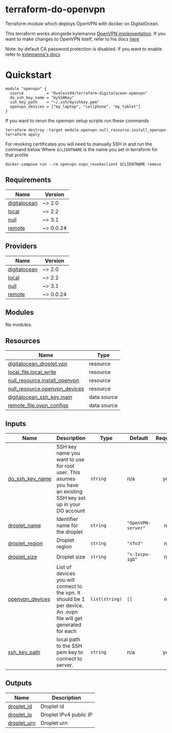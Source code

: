 # terraform-do-openvpn
Terraform module which deploys OpenVPN with docker on DigitalOcean.

This terraform works alongside kylemanna [OpenVPN implementation](https://hub.docker.com/r/kylemanna/openvpn). If you want to make changes to OpenVPN itself, refer to his docs [here](https://github.com/kylemanna/docker-openvpn/blob/master/docs/docker-compose.md)

Note: by default CA password protection is disabled. if you want to enable refer to [kylemanna's docs](https://github.com/kylemanna/docker-openvpn/blob/master/bin/ovpn_initpki)

# Quickstart

```
module "openvpn" {
  source          = "Dvelezs94/terraform-digitalocean-openvpn"
  do_ssh_key_name = "mySSHKey"
  ssh_key_path    = "~/.ssh/mysshkey.pem"
  openvpn_devices = ["my_laptop", "cellphone", "my_tablet"]
}
```

If you want to rerun the openvpn setup scripts run these commands

```
terraform destroy -target module.openvpn.null_resource.install_openvpn
terraform apply
```

For revoking certificates you will need to manually SSH in and run the command below
Where `$CLIENTNAME` is the name you set in terraform for that profile
```
docker-compose run --rm openvpn ovpn_revokeclient $CLIENTNAME remove
```

## Requirements

| Name | Version |
|------|---------|
| <a name="requirement_digitalocean"></a> [digitalocean](#requirement\_digitalocean) | ~> 2.0 |
| <a name="requirement_local"></a> [local](#requirement\_local) | ~> 2.2 |
| <a name="requirement_null"></a> [null](#requirement\_null) | ~> 3.1 |
| <a name="requirement_remote"></a> [remote](#requirement\_remote) | ~> 0.0.24 |

## Providers

| Name | Version |
|------|---------|
| <a name="provider_digitalocean"></a> [digitalocean](#provider\_digitalocean) | ~> 2.0 |
| <a name="provider_local"></a> [local](#provider\_local) | ~> 2.2 |
| <a name="provider_null"></a> [null](#provider\_null) | ~> 3.1 |
| <a name="provider_remote"></a> [remote](#provider\_remote) | ~> 0.0.24 |

## Modules

No modules.

## Resources

| Name | Type |
|------|------|
| [digitalocean_droplet.vpn](https://registry.terraform.io/providers/digitalocean/digitalocean/latest/docs/resources/droplet) | resource |
| [local_file.local_write](https://registry.terraform.io/providers/hashicorp/local/latest/docs/resources/file) | resource |
| [null_resource.install_openvpn](https://registry.terraform.io/providers/hashicorp/null/latest/docs/resources/resource) | resource |
| [null_resource.openvpn_devices](https://registry.terraform.io/providers/hashicorp/null/latest/docs/resources/resource) | resource |
| [digitalocean_ssh_key.main](https://registry.terraform.io/providers/digitalocean/digitalocean/latest/docs/data-sources/ssh_key) | data source |
| [remote_file.ovpn_configs](https://registry.terraform.io/providers/tenstad/remote/latest/docs/data-sources/file) | data source |

## Inputs

| Name | Description | Type | Default | Required |
|------|-------------|------|---------|:--------:|
| <a name="input_do_ssh_key_name"></a> [do\_ssh\_key\_name](#input\_do\_ssh\_key\_name) | SSH key name you want to use for root user. This asumes you have an existing SSH key set up in your DO account | `string` | n/a | yes |
| <a name="input_droplet_name"></a> [droplet\_name](#input\_droplet\_name) | Identifier name for the droplet | `string` | `"OpenVPN-server"` | no |
| <a name="input_droplet_region"></a> [droplet\_region](#input\_droplet\_region) | Droplet region | `string` | `"sfo3"` | no |
| <a name="input_droplet_size"></a> [droplet\_size](#input\_droplet\_size) | Droplet size | `string` | `"s-1vcpu-1gb"` | no |
| <a name="input_openvpn_devices"></a> [openvpn\_devices](#input\_openvpn\_devices) | List of devices you will connect to the vpn. It should be 1 per device. An .ovpn file will get generated for each | `list(string)` | `[]` | no |
| <a name="input_ssh_key_path"></a> [ssh\_key\_path](#input\_ssh\_key\_path) | local path to the SSH pem key to connect to server. | `string` | n/a | yes |

## Outputs

| Name | Description |
|------|-------------|
| <a name="output_droplet_id"></a> [droplet\_id](#output\_droplet\_id) | Droplet id |
| <a name="output_droplet_ip"></a> [droplet\_ip](#output\_droplet\_ip) | Droplet IPv4 public IP |
| <a name="output_droplet_urn"></a> [droplet\_urn](#output\_droplet\_urn) | Droplet urn |
